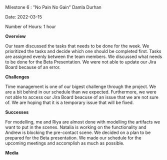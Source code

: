 Milestone 6 : "No Pain No Gain"
Damla Durhan

Date: 2022-03-15

Number of Hours: 1 hour

**Overview**

Our team discussed the tasks that needs to be done for the week. We prioritized the tasks and decide which one should be completed first. Tasks are assigned evenly between the
team members. We discussed what needs to be done for the Beta Presentation. We were not able to update our Jira Board because of an error.

**Challenges**

Time management is one of our bigest challenge through the project. We are a bit behind in our schedule than we expected. Furthermore, we were not able to access our Jira Board
beacuse of an issue that we are not sure of. We are hoping that it is a temporary issue that will be fixed. 

**Successes**

For modelling, me and Riya are almost done with modelling the artifacts we want to put in the scenes. Natalia is working on the functionality and Andrew is blocking the pre-contact
scene. We decided on a plan to be prepared for the Beta presentation. We made our schedule for the upcoming meetings and accomplish as much as possible.


**Media**

